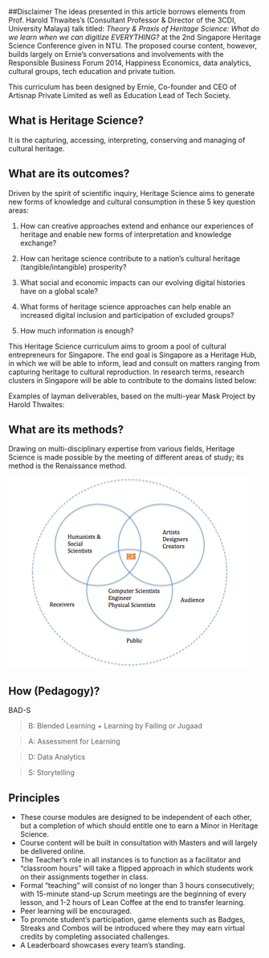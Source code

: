 ##Disclaimer
The ideas presented in this article borrows elements from Prof. Harold Thwaites’s (Consultant Professor & Director of the 3CDI, University Malaya) talk titled: *Theory & Praxis of Heritage Science: What do we learn when we can digitize EVERYTHING?* at the 2nd Singapore Heritage Science Conference given in NTU. The proposed course content, however, builds largely on Ernie’s conversations and involvements with the Responsible Business Forum 2014, Happiness Economics, data analytics, cultural groups, tech education and private tuition.

This curriculum has been designed by Ernie, Co-founder and CEO of Artisnap Private Limited as well as Education Lead of Tech Society.

## What is Heritage Science?

It is the capturing, accessing, interpreting, conserving and managing of cultural heritage.

## What are its outcomes?

Driven by the spirit of scientific inquiry, Heritage Science aims to generate new forms of knowledge and cultural consumption in these 5 key question areas:

1.	How can creative approaches extend and enhance our experiences of heritage and enable new forms of interpretation and knowledge exchange?

2.	How can heritage science contribute to a nation’s cultural heritage (tangible/intangible) prosperity?

3.	What social and economic impacts can our evolving digital histories have on a global scale?

4.	What forms of heritage science approaches can help enable an increased digital inclusion and participation of excluded groups?

5.	How much information is enough?

This Heritage Science curriculum aims to groom a pool of cultural entrepreneurs for Singapore. The end goal is Singapore as a Heritage Hub, in which we will be able to inform, lead and consult on matters ranging from capturing heritage to cultural reproduction. In research terms, research clusters in Singapore will be able to contribute to the domains listed below:

Examples of layman deliverables, based on the multi-year Mask Project by Harold Thwaites:

## What are its methods?
Drawing on multi-disciplinary expertise from various fields, Heritage Science is made possible by the meeting of different areas of study; its method is the Renaissance method.

![HeritageSciencediagram.png](images/HeritageSciencediagram.png)


## How (Pedagogy)?

BAD-S

> B: Blended Learning + Learning by Failing or Jugaad

> A: Assessment for Learning

> D: Data Analytics

> S: Storytelling

## Principles
* These course modules are designed to be independent of each other, but a completion of which should entitle one to earn a Minor in Heritage Science.
* Course content will be built in consultation with Masters and will largely be delivered online.
* The Teacher’s role in all instances is to function as a facilitator and “classroom hours” will take a flipped approach in which students work on their assignments together in class.
* Formal “teaching” will consist of no longer than 3 hours consecutively; with 15-minute stand-up Scrum meetings are the beginning of every lesson, and 1-2 hours of Lean Coffee at the end to transfer learning.
* Peer learning will be encouraged.
* To promote student’s participation, game elements such as Badges, Streaks and Combos will be introduced where they may earn virtual credits by completing associated challenges.
*	A Leaderboard showcases every team’s standing.



